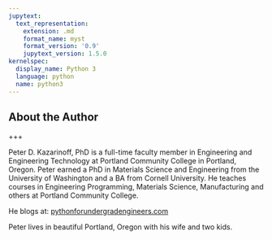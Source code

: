```yaml
---
jupytext:
  text_representation:
    extension: .md
    format_name: myst
    format_version: '0.9'
    jupytext_version: 1.5.0
kernelspec:
  display_name: Python 3
  language: python
  name: python3
---
```


## About the Author

+++

Peter D. Kazarinoff, PhD is a full-time faculty member in Engineering and Engineering Technology at Portland Community College in Portland, Oregon. Peter earned a PhD in Materials Science and Engineering from the University of Washington and a BA from Cornell University. He teaches courses in Engineering Programming, Materials Science, Manufacturing and others at Portland Community College.

He blogs at: [pythonforundergradengineers.com](https://pythonforundergradengineers.com/)

Peter lives in beautiful Portland, Oregon with his wife and two kids.

```{code-cell} ipython3

```

